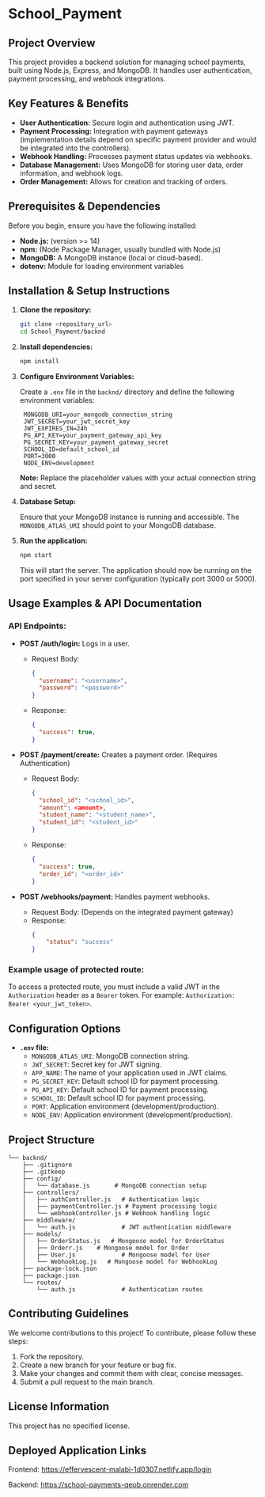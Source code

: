 # School_Payment

## Project Overview

This project provides a backend solution for managing school payments, built using Node.js, Express, and MongoDB. It handles user authentication, payment processing, and webhook integrations.

## Key Features & Benefits

- **User Authentication:** Secure login and authentication using JWT.
- **Payment Processing:** Integration with payment gateways (implementation details depend on specific payment provider and would be integrated into the controllers).
- **Webhook Handling:** Processes payment status updates via webhooks.
- **Database Management:** Uses MongoDB for storing user data, order information, and webhook logs.
- **Order Management:** Allows for creation and tracking of orders.

## Prerequisites & Dependencies

Before you begin, ensure you have the following installed:

- **Node.js:**  (version >= 14)
- **npm:** (Node Package Manager, usually bundled with Node.js)
- **MongoDB:** A MongoDB instance (local or cloud-based).
- **dotenv:** Module for loading environment variables

## Installation & Setup Instructions

1. **Clone the repository:**

   ```bash
   git clone <repository_url>
   cd School_Payment/backnd
   ```

2. **Install dependencies:**

   ```bash
   npm install
   ```

3. **Configure Environment Variables:**

   Create a `.env` file in the `backnd/` directory and define the following environment variables:

   ```
    MONGODB_URI=your_mongodb_connection_string
    JWT_SECRET=your_jwt_secret_key
    JWT_EXPIRES_IN=24h
    PG_API_KEY=your_payment_gateway_api_key
    PG_SECRET_KEY=your_payment_gateway_secret
    SCHOOL_ID=default_school_id
    PORT=3000
    NODE_ENV=development

   ```

   **Note:** Replace the placeholder values with your actual connection string and secret.

4. **Database Setup:**

   Ensure that your MongoDB instance is running and accessible. The `MONGODB_ATLAS_URI` should point to your MongoDB database.

5. **Run the application:**

   ```bash
   npm start
   ```

   This will start the server. The application should now be running on the port specified in your server configuration (typically port 3000 or 5000).

## Usage Examples & API Documentation

### API Endpoints:

- **POST /auth/login:** Logs in a user.
  - Request Body:
    ```json
    {
      "username": "<username>",
      "password": "<password>"
    }
    ```
  - Response:
    ```json
    {
      "success": true,
    }
    ```

- **POST /payment/create:** Creates a payment order. (Requires Authentication)
  - Request Body:
    ```json
    {
      "school_id": "<school_id>",
      "amount": <amount>,
      "student_name": "<student_name>",
      "student_id": "<student_id>"
    }
    ```
  - Response:
    ```json
    {
      "success": true,
      "order_id": "<order_id>"
    }
    ```
- **POST /webhooks/payment:** Handles payment webhooks.
    - Request Body: (Depends on the integrated payment gateway)
  - Response:
    ```json
    {
        "status": "success"
    }
    ```

### Example usage of protected route:
To access a protected route, you must include a valid JWT in the `Authorization` header as a `Bearer` token.  For example: `Authorization: Bearer <your_jwt_token>`.

## Configuration Options

- **`.env` file:**
  - `MONGODB_ATLAS_URI`: MongoDB connection string.
  - `JWT_SECRET`: Secret key for JWT signing.
  - `APP_NAME`: The name of your application used in JWT claims.
  - `PG_SECRET_KEY`: Default school ID for payment processing.
  - `PG_API_KEY`: Default school ID for payment processing.
  - `SCHOOL_ID`: Default school ID for payment processing.
  - `PORT`: Application environment (development/production).
  - `NODE_ENV`: Application environment (development/production).

## Project Structure

```
└── backnd/
    ├── .gitignore
    ├── .gitkeep
    ├── config/
    │   └── database.js       # MongoDB connection setup
    ├── controllers/
    │   ├── authController.js   # Authentication logic
    │   ├── paymentController.js # Payment processing logic
    │   └── webhookController.js # Webhook handling logic
    ├── middleware/
    │   └── auth.js             # JWT authentication middleware
    ├── models/
    │   ├── OrderStatus.js   # Mongoose model for OrderStatus
    │   ├── Orderr.js    # Mongoose model for Order
    │   ├── User.js             # Mongoose model for User
    │   └── WebhookLog.js   # Mongoose model for WebhookLog
    ├── package-lock.json
    ├── package.json
    └── routes/
        └── auth.js             # Authentication routes
```

## Contributing Guidelines

We welcome contributions to this project! To contribute, please follow these steps:

1.  Fork the repository.
2.  Create a new branch for your feature or bug fix.
3.  Make your changes and commit them with clear, concise messages.
4.  Submit a pull request to the main branch.

## License Information

This project has no specified license.

## Deployed Application Links

Frontend: https://effervescent-malabi-1d0307.netlify.app/login

Backend: https://school-payments-qeob.onrender.com

